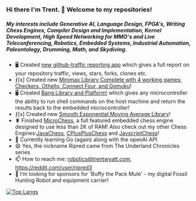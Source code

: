 ### Hi there I'm Trent. 👋 Welcome to my repositories!

##### My interests include Generative AI, Language Design, FPGA's, Writing Chess Engines, Compiler Design and Implementation, Kernel Development, High Speed Networking for MMO's and Live Teleconferencing, Robotics, Embedded Systems, Industrial Automation, Paleontology, Drumming, Math, and Skydiving.

- 🖥 Created [new github-traffic reporting app](https://github.com/ripred/github-traffic) which gives a full report on your repository traffic, views, stars, forks, clones etc.
- ⨍[x] Created new [Minimax Library Complete with 4 working games: Checkers, Othello, Connect Four, and Gomuku](https://github.com/ripred/Minimax)!
- 🖥 Created [Bang Library and Platform!](https://github.com/ripred/Bang) which gives any microcontroller the ability to run shell commands on the host machine and return the results back to the embedded microcontroller!
- ⨍[x] Created new [Smooth Exponential Moving Average Library](https://github.com/ripred/Smooth)!
- ♜ Finished [MicroChess](https://github.com/ripred/MicroChess), a full featured embedded chess engine designed to use less than 2K of RAM! Also check out my other Chess Engines:[JavaChess](https://github.com/ripred/JavaChess), [CPlusPlusChess](https://github.com/ripred/CPlusPlusChess) and [JavscriptChess](https://github.com/ripred/JavaScriptChess)!
- 🌱 Currently learning Go (again) along with the openAI API
- 😄 Yes, the nickname Ripred came from The Underland Chronicles series
- 📫 How to reach me: robotics@trentwyatt.com, https://reddit.com/user/ripred3
- 🦕 I’m looking for sponsors for 'Buffy the Pack Mule' - my digital Fossil Hunting Robot and equipment carrier!

<!--
**ripred/ripred** is a ✨ _special_ ✨ repository because its `README.md` (this file) appears on your GitHub profile.

Here are some ideas to get you started:

- 🔭 I’m currently working on ...
- 🌱 I’m currently learning ...
- 👯 I’m looking to collaborate on ...
- 🤔 I’m looking for help with ...
- 💬 Ask me about ...
- 📫 How to reach me: ...
- 😄 Pronouns: ...
- ⚡ Fun fact: ...
-->
[![Top Langs](https://github-readme-stats.vercel.app/api/top-langs/?username=ripred&langs_count=6&layout=compact)](https://github.com/ripred/github-readme-stats)
<!-- ![Ripred's GitHub stats](https://github-readme-stats.vercel.app/api?username=ripred&show_icons=true&theme=radical) -->
